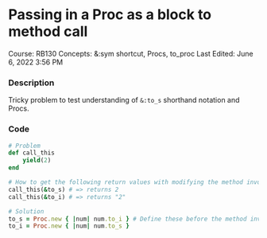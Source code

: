 # Passing in a Proc as a block to method call

Course: RB130
Concepts: &:sym shortcut, Procs, to_proc
Last Edited: June 6, 2022 3:56 PM

### Description

Tricky problem to test understanding of `&:to_s` shorthand notation and Procs.

### Code

```ruby
# Problem
def call_this
	yield(2)
end

# How to get the following return values with modifying the method invocation nor the method definition
call_this(&to_s) # => returns 2
call_this(&to_i) # => returns "2"

# Solution
to_s = Proc.new { |num| num.to_i } # Define these before the method invocations
to_i = Proc.new { |num| num.to_s }
```